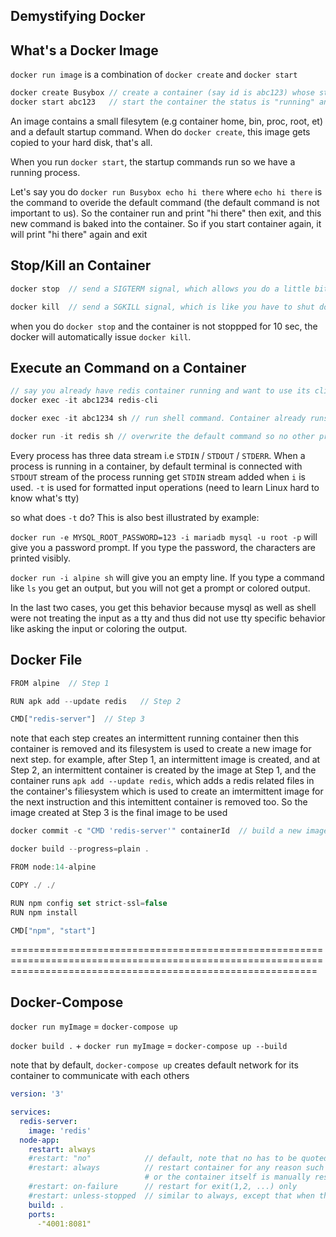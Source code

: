 ## Demystifying Docker

## What's a Docker Image

`docker run image` is a combination of `docker create` and `docker start`

```js
docker create Busybox // create a container (say id is abc123) whose status is "Created"
docker start abc123   // start the container the status is "running" and then "exit" (status might always be running depends on the nature of the imag
```

An image contains a small filesytem (e.g container home, bin, proc, root, et) and a default startup command. When do `docker create`, this image gets copied to your hard disk, that's all.

When you run `docker start`, the startup commands run so we have a running process.

Let's say you do `docker run Busybox echo hi there` where `echo hi there` is the command to overide the default command (the default command is not important to us). So the container run and print "hi there" then exit, and this new command is baked into the container. So if you start container again, it will print "hi there" again and exit


## Stop/Kill an Container

```js
docker stop  // send a SIGTERM signal, which allows you do a little bit clean-up (e.g flush buffer to save file etc) in your codebase when listen to this signal

docker kill  // send a SGKILL signal, which is like you have to shut down and you are not allowed to do any additional work
```

when you do `docker stop` and the container is not stoppped for 10 sec, the docker will automatically issue `docker kill`.


## Execute an Command on a Container

```js
// say you already have redis container running and want to use its cli
docker exec -it abc1234 redis-cli

docker exec -it abc1234 sh // run shell command. Container already runs before docker exec, so the default command has been run, if you don't default command to run do the follwing

docker run -it redis sh // overwrite the default command so no other process will be running except shell, can be useful in some scenario
```

Every process has three data stream i.e `STDIN` / `STDOUT` / `STDERR`. When a process is running in a container, by default terminal is connected with `STDOUT` stream of the process running get `STDIN` stream added when `i` is used. `-t` is used for formatted input operations (need to learn Linux hard to know what's tty)

so what does `-t` do? This is also best illustrated by example:

`docker run -e MYSQL_ROOT_PASSWORD=123 -i mariadb mysql -u root -p` will give you a password prompt. If you type the password, the characters are printed visibly.

`docker run -i alpine sh` will give you an empty line. If you type a command like `ls` you get an output, but you will not get a prompt or colored output.

In the last two cases, you get this behavior because mysql as well as shell were not treating the input as a tty and thus did not use tty specific behavior like asking the input or coloring the output.


## Docker File

```js
FROM alpine  // Step 1

RUN apk add --update redis   // Step 2

CMD["redis-server"]  // Step 3
```

note that each step creates an intermittent running container then this container is removed and its filesystem is used to create a new image for next step.
for example, after Step 1, an intermittent image is created, and at Step 2, an intermittent container is created by the image at Step 1, and the container runs `apk add --update redis`, which adds a redis related files in the container's filiesystem which is used to create an imtermittent image for the next instruction and this intemittent container is removed too. So the image created at Step 3 is the final image to be used

```js
docker commit -c "CMD 'redis-server'" containerId  // build a new image based on container (container's filesystem will be used to create the image)

docker build --progress=plain .
```

```js
FROM node:14-alpine

COPY ./ ./

RUN npm config set strict-ssl=false
RUN npm install

CMD["npm", "start"]
```

=================================================================================================================================================================


## Docker-Compose

`docker run myImage` = `docker-compose up`

`docker build .` + `docker run myImage` = `docker-compose up --build`

note that by default, `docker-compose up` creates default network for its container to communicate with each others

```yml
version: '3'

services:
  redis-server:
    image: 'redis'
  node-app:
    restart: always
    #restart: "no"            // default, note that no has to be quoted because yml interpret unquoted no as false, which is different to "no" string
    #restart: always          // restart container for any reason such as exit(0) and exit(1,2, ...). If it's manually stopped, it's restated only when Docker daemon restarts 
                              # or the container itself is manually restarted
    #restart: on-failure      // restart for exit(1,2, ...) only
    #restart: unless-stopped  // similar to always, except that when the container is stopped, it isn't restarted even after Docker daemon restarts
    build: .
    ports:
      -"4001:8081"
```



